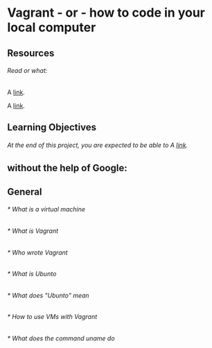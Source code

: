 # Vagrant - or - how to code in your local computer
## Resources
###### Read or what: ######
A [link](https://en.wikipedia.org/wiki/Virtual_machine "Virtual machine").

A [link]( https://linux.die.net/man/1/uname "man uname").

## Learning Objectives

###### At the end of this project, you are expected to be able to A [link]( https://fs.blog/feynman-learning-technique/?fbclid=IwAR2K5_BGPVo0QjJXkOIIqNsqcXK4lTskPWJvA0asKQIGtCPWaQBdKmj1Ztg "explain to anyone").  ######

## without the help of Google:

## General

###### * What is a virtual machine ######
###### * What is Vagrant ######
###### * Who wrote Vagrant ######
###### * What is Ubunto ######
###### * What does "Ubunto" mean ######
###### * How to use VMs with Vagrant ######
###### * What does the command uname do ######

